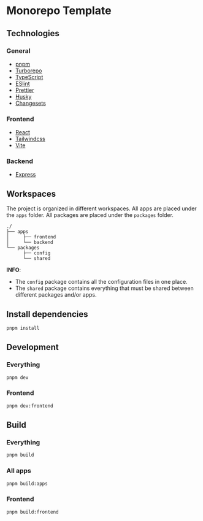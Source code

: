# Monorepo Template

## Technologies

### General
- [pnpm](https://pnpm.io/)
- [Turborepo](https://turbo.build/)
- [TypeScript](https://www.typescriptlang.org/)
- [ESlint](https://eslint.org/)
- [Prettier](https://prettier.io/)
- [Husky](https://typicode.github.io/husky)
- [Changesets](https://github.com/changesets/changesets)

### Frontend
- [React](https://reactjs.org/)
- [Tailwindcss](https://tailwindcss.com/)
- [Vite](https://vitejs.dev/)

### Backend
- [Express](https://expressjs.com/)

## Workspaces

The project is organized in different workspaces. All apps are placed under the `apps` folder. All packages are placed under the `packages` folder.

```
./
├── apps
│     ├── frontend
│     └── backend
└── packages
      ├── config
      └── shared
```

**INFO**: 
- The `config` package contains all the configuration files in one place.
- The `shared` package contains everything that must be shared between different packages and/or apps.

## Install dependencies
```sh
pnpm install
```

## Development

### Everything
```sh
pnpm dev
```

### Frontend
```sh
pnpm dev:frontend
```


## Build

### Everything
```sh
pnpm build
```

### All apps
```sh
pnpm build:apps
```

### Frontend
```sh
pnpm build:frontend
```
